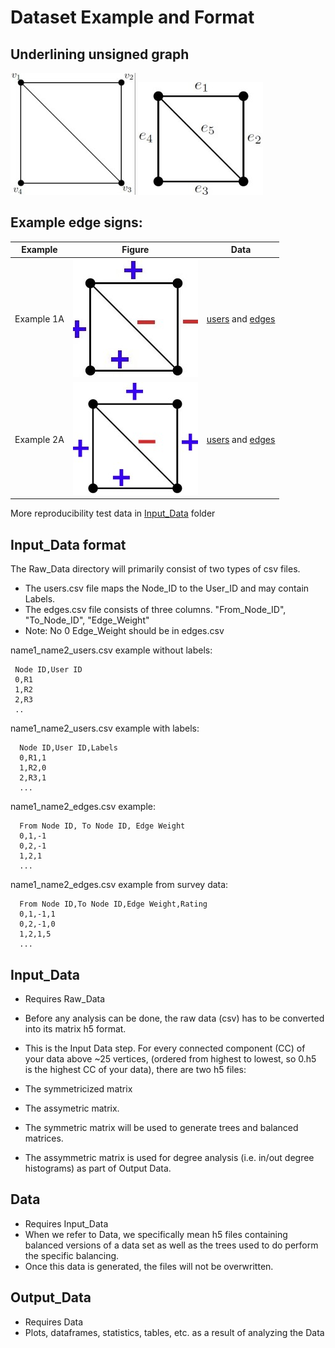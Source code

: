 # Dataset Example and Format

## Underlining unsigned graph

![Vertices](figures/Nodes.jpg)   ![Edges](figures/Edges.jpg)

## Example edge signs: 

| Example    | Figure     |  Data     |
| -----------| ---------- | --------- |
| Example 1A | ![Example 1A](figures/1A-signs.jpg) | [users](Input_Data/test1A_users.csv) and [edges](Input_Data/test1A_edges.csv) |
| Example 2A | ![Example 2A](figures/2A-signs.jpg) | [users](Input_Data/test2A_users.csv) and [edges](Input_Data/test2A_edges.csv) |

More reproducibility test data in [Input_Data](Input_Data/README.md) folder

## Input_Data format 

The Raw_Data directory will primarily consist of two types of csv files.
* The users.csv file maps the Node_ID to the User_ID and may contain Labels. 
* The edges.csv file consists of three columns. "From_Node_ID", "To_Node_ID", "Edge_Weight"
* Note: No 0 Edge_Weight should be in edges.csv

name1_name2_users.csv example without labels:  
 ``` 
  Node ID,User ID
  0,R1
  1,R2
  2,R3
  ..
```
name1_name2_users.csv example with labels:  
```
  Node ID,User ID,Labels
  0,R1,1
  1,R2,0
  2,R3,1
  ...
```

name1_name2_edges.csv example:  
``` 
  From Node ID, To Node ID, Edge Weight
  0,1,-1
  0,2,-1
  1,2,1
  ...
```
name1_name2_edges.csv example from survey data:  
``` 
  From Node ID,To Node ID,Edge Weight,Rating
  0,1,-1,1
  0,2,-1,0
  1,2,1,5
  ...
```

## Input_Data   

  * Requires Raw_Data
  * Before any analysis can be done, the raw data (csv) has to be converted into its matrix h5 format. 
  * This is the Input Data step. For every connected component (CC) of your data above ~25 vertices, (ordered from highest to lowest, so 0.h5 is the highest CC of your data), there are two h5 files: 
  * The symmetricized matrix
  * The assymetric matrix.

  * The symmetric matrix will be used to generate trees and balanced matrices. 
  * The assymmetric matrix is used for degree analysis (i.e. in/out degree histograms) as part of Output Data.

## Data

 * Requires Input_Data
 * When we refer to Data, we specifically mean h5 files containing balanced versions of a data set as well as the trees used to do perform the specific balancing. 
 * Once this data is generated, the files will not be overwritten.


## Output_Data

  * Requires Data
  * Plots, dataframes, statistics, tables, etc. as a result of analyzing the Data
